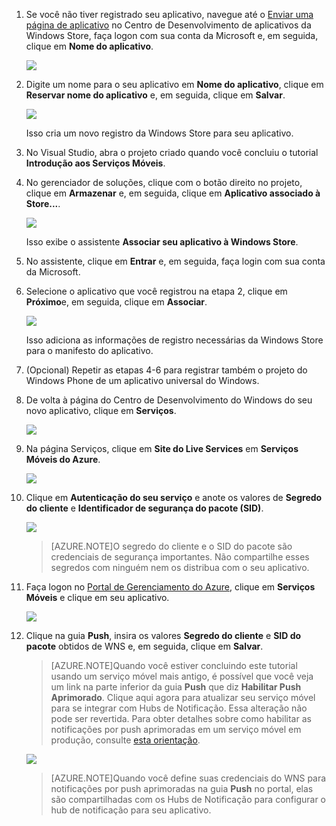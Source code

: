 

1. Se você não tiver registrado seu aplicativo, navegue até o [Enviar uma página de aplicativo] no Centro de Desenvolvimento de aplicativos da Windows Store, faça logon com sua conta da Microsoft e, em seguida, clique em **Nome do aplicativo**.

   	![](./media/mobile-services-notification-hubs-register-windows-store-app/mobile-services-submit-win8-app.png)

2. Digite um nome para o seu aplicativo em **Nome do aplicativo**, clique em **Reservar nome do aplicativo** e, em seguida, clique em **Salvar**.

   	![](./media/mobile-services-notification-hubs-register-windows-store-app/mobile-services-win8-app-name.png)

   	Isso cria um novo registro da Windows Store para seu aplicativo.

3. No Visual Studio, abra o projeto criado quando você concluiu o tutorial **Introdução aos Serviços Móveis**.

4. No gerenciador de soluções, clique com o botão direito no projeto, clique em **Armazenar** e, em seguida, clique em **Aplicativo associado à Store...**.

  	![](./media/mobile-services-notification-hubs-register-windows-store-app/mobile-services-store-association.png)

   	Isso exibe o assistente **Associar seu aplicativo à Windows Store**.

5. No assistente, clique em **Entrar** e, em seguida, faça login com sua conta da Microsoft.

6. Selecione o aplicativo que você registrou na etapa 2, clique em **Próximo**e, em seguida, clique em **Associar**.

   	![](./media/mobile-services-notification-hubs-register-windows-store-app/mobile-services-select-app-name.png)

   	Isso adiciona as informações de registro necessárias da Windows Store para o manifesto do aplicativo.

7. (Opcional) Repetir as etapas 4-6 para registrar também o projeto do Windows Phone de um aplicativo universal do Windows.

8. De volta à página do Centro de Desenvolvimento do Windows do seu novo aplicativo, clique em **Serviços**.

   	![](./media/mobile-services-notification-hubs-register-windows-store-app/mobile-services-win8-edit-app.png)

9. Na página Serviços, clique em **Site do Live Services** em **Serviços Móveis do Azure**.

	![](./media/mobile-services-javascript-backend-register-windows-store-app/mobile-services-win8-edit2-app.png)

10. Clique em **Autenticação do seu serviço** e anote os valores de **Segredo do cliente** e **Identificador de segurança do pacote (SID)**.

   	![](./media/mobile-services-notification-hubs-register-windows-store-app/mobile-services-win8-app-push-auth.png)

    > [AZURE.NOTE]O segredo do cliente e o SID do pacote são credenciais de segurança importantes. Não compartilhe esses segredos com ninguém nem os distribua com o seu aplicativo.

11. Faça logon no [Portal de Gerenciamento do Azure], clique em **Serviços Móveis** e clique em seu aplicativo.

   	![](./media/mobile-services-notification-hubs-register-windows-store-app/mobile-services-selection.png)

12. Clique na guia **Push**, insira os valores **Segredo do cliente** e **SID do pacote** obtidos de WNS e, em seguida, clique em **Salvar**.

	>[AZURE.NOTE]Quando você estiver concluindo este tutorial usando um serviço móvel mais antigo, é possível que você veja um link na parte inferior da guia **Push** que diz **Habilitar Push Aprimorado**. Clique aqui agora para atualizar seu serviço móvel para se integrar com Hubs de Notificação. Essa alteração não pode ser revertida. Para obter detalhes sobre como habilitar as notificações por push aprimoradas em um serviço móvel em produção, consulte <a href="http://go.microsoft.com/fwlink/p/?LinkId=391951">esta orientação</a>.

   	![](./media/mobile-services-notification-hubs-register-windows-store-app/mobile-push-tab.png)

	>[AZURE.NOTE]Quando você define suas credenciais do WNS para notificações por push aprimoradas na guia **Push** no portal, elas são compartilhadas com os Hubs de Notificação para configurar o hub de notificação para seu aplicativo.

<!-- URLs. -->
[Get started with Mobile Services]: ../articles/mobile-services-windows-store-get-started.md
[Enviar uma página de aplicativo]: http://go.microsoft.com/fwlink/p/?LinkID=266582
[Portal de Gerenciamento do Azure]: https://manage.windowsazure.com/

<!---HONumber=Oct15_HO3-->